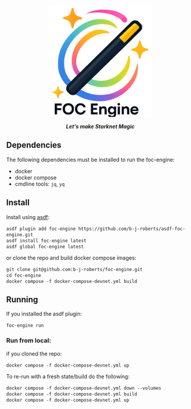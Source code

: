 <div align="center">
  <img src="resources/logo.png" alt="foc_engine_logo" height="300"/>

  ***Let's make Starknet Magic***
</div>

## Dependencies

The following dependencies must be installed to run the foc-engine:
- docker
- docker compose
- cmdline tools: `jq`, `yq`

## Install

Install using [asdf](https://asdf-vm.com/):
```
asdf plugin add foc-engine https://github.com/b-j-roberts/asdf-foc-engine.git
asdf install foc-engine latest
asdf global foc-engine latest
```

or clone the repo and build docker compose images:
```
git clone git@github.com:b-j-roberts/foc-engine.git
cd foc-engine
docker compose -f docker-compose-devnet.yml build
```

## Running

If you installed the asdf plugin:
```
foc-engine run
```

### Run from local:
if you cloned the repo:
```
docker compose -f docker-compose-devnet.yml up
```

To re-run with a fresh state/build do the following:
```
docker compose -f docker-compose-devnet.yml down --volumes
docker compose -f docker-compose-devnet.yml build
docker compose -f docker-compose-devnet.yml up
```
